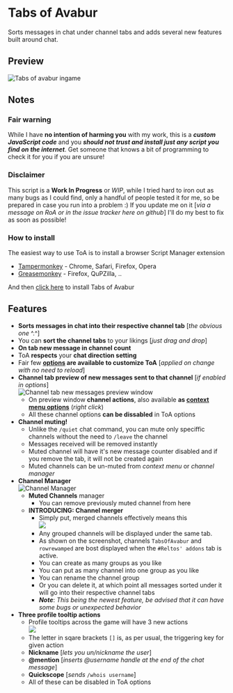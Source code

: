 # Tabs of Avabur
Sorts messages in chat under channel tabs and adds several new features built around chat.

## Preview
![Tabs of avabur ingame](http://i.imgur.com/S3QWRna.png "This is what ToA will look like in your game")


## Notes
### Fair warning
While I have **no intention of harming you** with my work, this is a ***custom JavaScript code*** and you ***should not trust and install just any script you find on the internet***. Get someone that knows a bit of programming to check it for you if you are unsure!

### Disclaimer
This script is a **Work In Progress** or *WIP*, while I tried hard to iron out as many bugs as I could find, only a handful of people tested it for me, so be prepared in case you run into a problem :) If you update me on it [*via a message on RoA or in the issue tracker here on github*] I'll do my best to fix as soon as possible!

### How to install
The easiest way to use ToA is to install a browser Script Manager extension

 * [Tampermonkey](http://www.google.com/search?q=tampermonkey) - Chrome, Safari, Firefox, Opera
 * [Greasemonkey](http://www.google.com/search?q=greasemonkey) - Firefox, QuPZilla, ..

And then [click here](https://github.com/edvordo/TabsOfAvabur/raw/master/TabsOfAvabur.user.js) to install Tabs of Avabur

## Features

 * **Sorts messages in chat into their respective channel tab** [*the obvious one* ^.^]
 * You can **sort the channel tabs** to your likings [*just drag and drop*]
 * **On tab new message in channel count**
 * ToA **respects** your **chat direction setting**
 * Fair few **[options](http://i.imgur.com/wcJIH57.png) are available to customize ToA** [*applied on change with no need to reload*]
 * **Channel tab preview of new messages sent to that channel** [*if enabled in options*]<br>
![Channel tab new messages preview window](http://i.imgur.com/bZpopVZ.png)
   * On preview window **channel actions**, also available **as [context menu options](http://i.imgur.com/CcweTo6.png)** (*right click*)
   * All these channel options **can be dissabled** in ToA options
 * **Channel muting!**
   * Unlike the `/quiet` chat command, you can mute only speciffic channels without the need to `/leave` the channel
   * Messages received will be removed instantly
   * Muted channel will have it's new message counter disabled and if you remove the tab, it will not be created again
   * Muted channels can be un-muted from *context menu* or *channel manager*
 * **Channel Manager**<br>
![](http://i.imgur.com/G7QPkzd.png "Channel Manager")
   * **Muted Channels** manager
     * You can remove previously muted channel from here
   * **INTRODUCING: Channel merger**
     * Simply put, merged channels effectively means this<br>
![](http://i.imgur.com/QmhWWKc.png)
     * Any grouped channels will be displayed under the same tab.
     * As shown on the screenshot, channels `TabsOfAvabur` and `rowrewamped` are bost displayed when the `#Reltos' addons` tab is active.
     * You can create as many groups as you like
     * You can put as many channel into one group as you like
     * You can rename the channel group
     * Or you can delete it, at which point all messages sorted under it will go into their respective channel tabs
     * ***Note***: *This being the newest feature, be advised that it can have some bugs or unexpected behavior*
 * **Three profile tooltip actions**
   * Profile tooltips across the game will have 3 new actions<br>
![](http://i.imgur.com/0wKXgdC.png)
   * The letter in sqare brackets `[]` is, as per usual, the triggering key for given action
   * **Nickname** [*lets you un/nickname the user*]
   * **@mention** [*inserts @username handle at the end of the chat message*]
   * **Quickscope** [*sends* `/whois username`]
   * All of these can be disabled in ToA options